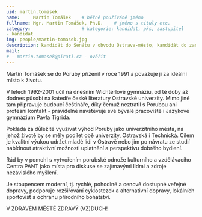 ```yaml
---
uid: martin.tomasek
name:     Martin Tomášek  	# běžně používáné jméno
fullname: Mgr. Martin Tomášek, Ph.D.  	# jméno s tituly etc.
category:                 	# kategorie: kandidat, pks, zastupitel
- kandidat
img: people/martin-tomasek.jpg
description: kandidát do Senátu v obvodu Ostrava-město, kandidát do zastupitelstva Ostravy-Poruby   	# kratký popis, max 160 znaků
mail:
# - martin.tomasek@pirati.cz - ověřit
---
```


Martin Tomášek se do Poruby přiženil v roce 1991 a považuje ji za ideální místo k životu.

V letech 1992-2001 učil na dnešním Wichterlově gymnáziu, od té doby až dodnes působí na katedře české literatury Ostravské univerzity. Mimo jiné tam připravuje budoucí češtináře, díky čemuž neztratil s Porubou ani profesní kontakt - pravidelně navštěvuje své bývalé pracoviště i Jazykové gymnázium Pavla Tigrida.

Pokládá za důležité využívat výhod Poruby jako univerzitního města, na jehož životě by se měly podílet obě univerzity, Ostravská i Technická. Cílem je kvalitní výukou udržet mladé lidi v Ostravě nebo jim po návratu ze studií nabídnout atraktivní možnosti uplatnění a perspektivu dobrého bydlení.

Rád by v pomohl s vytvořením porubské odnože kulturního a vzdělávacího Centra PANT jako místa pro diskuse se zajímavými lidmi a zdroje nezávislého myšlení.

Je stoupencem moderní, tj. rychlé, pohodlné a cenově dostupné veřejné dopravy, podporuje rozšiřování cyklostezek a alternativní dopravy, lokálních sportovišť a ochranu přírodního bohatství.

V ZDRAVÉM MĚSTĚ ZDRAVÝ (VZ)DUCH!
